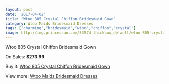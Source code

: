 ```yaml
---
layout: post
date: '2017-04-02'
title: "Wtoo 805 Crystal Chiffon Bridesmaid Gown"
category: Wtoo Maids Bridesmaid Dresses
tags: ["charming","bridesmaid","wtoo","chiffon","crystal"]
image: http://img.princessan.com/33574-thickbox_default/wtoo-805-crystal-chiffon-bridesmaid-gown.jpg
---
```

Wtoo 805 Crystal Chiffon Bridesmaid Gown

On Sales: **$273.99**
<a href="https://www.princessan.com/en/15615-wtoo-805-crystal-chiffon-bridesmaid-gown.html"><amp-img layout="responsive" width="600" height="600" src="//img.princessan.com/33574-thickbox_default/wtoo-805-crystal-chiffon-bridesmaid-gown.jpg" alt="Wtoo 805 Crystal Chiffon Bridesmaid Gown 0" /></a>
<a href="https://www.princessan.com/en/15615-wtoo-805-crystal-chiffon-bridesmaid-gown.html"><amp-img layout="responsive" width="600" height="600" src="//img.princessan.com/33575-thickbox_default/wtoo-805-crystal-chiffon-bridesmaid-gown.jpg" alt="Wtoo 805 Crystal Chiffon Bridesmaid Gown 1" /></a>

Buy it: [Wtoo 805 Crystal Chiffon Bridesmaid Gown](https://www.princessan.com/en/15615-wtoo-805-crystal-chiffon-bridesmaid-gown.html "Wtoo 805 Crystal Chiffon Bridesmaid Gown")

View more: [Wtoo Maids Bridesmaid Dresses](https://www.princessan.com/en/115- "Wtoo Maids Bridesmaid Dresses")